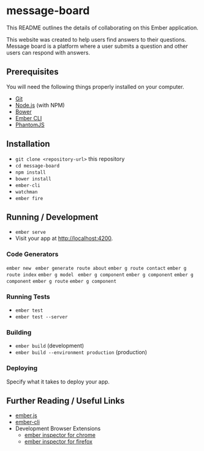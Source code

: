 # message-board

This README outlines the details of collaborating on this Ember application.

This website was created to help users find answers to their questions.
 Message board is a platform where a user submits a question and other users can respond with answers.

## Prerequisites

You will need the following things properly installed on your computer.

* [Git](https://git-scm.com/)
* [Node.js](https://nodejs.org/) (with NPM)
* [Bower](https://bower.io/)
* [Ember CLI](https://ember-cli.com/)
* [PhantomJS](http://phantomjs.org/)

## Installation

* `git clone <repository-url>` this repository
* `cd message-board`
* `npm install`
* `bower install`
* `ember-cli`
* `watchman`
* `ember fire`


## Running / Development

* `ember serve`
* Visit your app at [http://localhost:4200](http://localhost:4200).

### Code Generators


`ember new `
`ember generate route about`
`ember g route contact`
`ember g route index`
`ember g model `
`ember g component`
`ember g component`
`ember g component`
`ember g route`
`ember g component`

### Running Tests

* `ember test`
* `ember test --server`

### Building

* `ember build` (development)
* `ember build --environment production` (production)

### Deploying

Specify what it takes to deploy your app.

## Further Reading / Useful Links

* [ember.js](http://emberjs.com/)
* [ember-cli](https://ember-cli.com/)
* Development Browser Extensions
  * [ember inspector for chrome](https://chrome.google.com/webstore/detail/ember-inspector/bmdblncegkenkacieihfhpjfppoconhi)
  * [ember inspector for firefox](https://addons.mozilla.org/en-US/firefox/addon/ember-inspector/)
